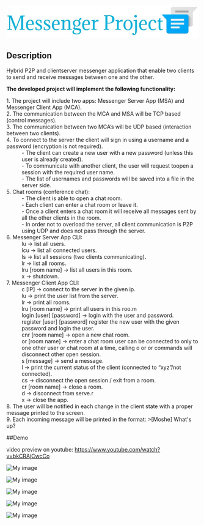 # ![pageres](media/headline_.JPG)

## Description

Hybrid P2P and clientserver messenger application that enable two clients to send and receive messages between one and the other.<p>
<b>The developed project will implement the following functionality:</b><p>

<dl>
  <dt>1. The project will include two apps: Messenger Server App (MSA) and Messenger Client App (MCA).</dt>
  <dt>2. The communication between the MCA and MSA will be TCP based (control messages).</dt>
  <dt>3. The communication between two MCA’s will be UDP based (interaction between two clients).</dt>
  <dt>4. To connect to the server the client will sign in using a username and a password (encryption is not required).</dt>
  <dd>- The client can create a new user with a new password (unless this user is already created).</dd>
  <dd>- To communicate with another client, the user will request toopen a session with the required user name.</dd>
  <dd>- The list of usernames and passwords will be saved into a file in the server side.</dd>
  <dt>5. Chat rooms (conference chat):</dt>
  <dd>- The client is able to open a chat room.</dd>
  <dd>- Each client can enter a chat room or leave it.</dd>
  <dd>- Once a client enters a chat room it will receive all messages sent by all the other clients in the room.</dd>
  <dd>- In order not to overload the server, all client communication is P2P using UDP and does not pass through the server.</dd>
  <dt>6. Messenger Server App CLI:</dt>
  <dd> lu -> list all users.</dd>
  <dd> lcu -> list all connected users.</dd>
  <dd> ls -> list all sessions (two clients communicating).</dd>
  <dd> lr -> list all rooms.</dd> 
  <dd> lru [room name] -> list all users in this room.</dd>
  <dd> x -> shutdown.</dd>
  <dt>7. Messenger Client App CLI:</dt>
  <dd> c [IP] ->  connect to the server in the given ip.</dd>
  <dd> lu -> print the user list from the server.</dd>
  <dd> lr -> print all rooms.</dd>
  <dd> lru [room name] ->  print all users in this roo.m</dd>
  <dd> login [user] [password] -> login with the user and password.</dd>
  <dd> register [user] [password] register the new user with the given password and login the user.</dd>
  <dd> cnr [room name] -> open a new chat room.</dd>
  <dd> or [room name] -> enter a chat room user can be connected to only to one other user or chat room at a time, calling o or or                                commands will disconnect other open session.</dd>
  <dd> s [message] -> send a message.</dd>
  <dd> l -> print the current status of the client (connected to “xyz”/not connected).</dd>
  <dd> cs -> disconnect the open session / exit from a room.</dd> 
  <dd> cr [room name] -> close a room.</dd>
  <dd> d -> disconnect from serve.r</dd>
  <dd> x -> close the app.</dd>
  <dt>8. The user will be notified in each change in the client state with a proper message printed to the screen.</dt>
  <dt>9. Each incoming message will be printed in the format: >[Moshe] What's up?</dt>
</dl>

##Demo

video preview on youtube:  https://www.youtube.com/watch?v=bkCRAjCwcCo

![My image](http://imageshack.com/a/img921/738/REAyvj.jpg)


![My image](http://imageshack.com/a/img923/6629/nwJsY8.jpg)


![My image](http://imageshack.com/a/img924/2093/s5z6eS.jpg)


![My image](http://imageshack.com/a/img923/2961/yXl7TW.jpg)


![My image](http://imageshack.com/a/img923/1921/xGCh5x.jpg)
